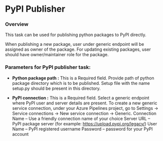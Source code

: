 # PyPI Publisher

### Overview

This task can be used for publishing python packages to PyPI directly. 

When publishing a new package, user under generic endpoint will be assigned as owner of the package. 
For updating existing packages, user should have owner/maintainer role for the package. 

### Parameters for PyPI publisher task:

- **Python package path :** This is a Required field. Provide path of python package directory which is to be published. Setup file with the name setup.py should be present in this directory. 

- **PyPI connection :** This is a Required field. Select a generic endpoint where PyPI user and server details are present. 
To create a new generic service connection, under your Azure Pipelines project, go to Settings -> Service connections -> New service connection -> Generic.
Connection Name – Use a friendly connection name of your choice
Server URL – PyPI package server (for example: https://upload.pypi.org/legacy/)
User Name – PyPI registered username
Password – password for your PyPI account
